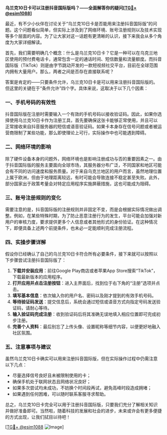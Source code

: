 **乌兰克10日卡可以注册抖音国际版吗？——全面解答你的疑问[[TG💪+ @esim1088](https://t.me/s/esim1088)]**

最近，有不少小伙伴在讨论关于“乌兰克10日卡是否能用来注册抖音国际版”的问题。这个问题看似简单，但实际上涉及到了网络环境、账号注册规则以及技术实现等多个层面的内容。为了让大家对这一话题有更清晰的认识，接下来我会从多个角度为大家详细解读。

首先，我们需要明确几个概念：什么是乌兰克10日卡？它是一种可以在乌克兰地区使用的预付费电话卡，通常包含一定的通话时间、短信数量和流量额度。而抖音国际版（TikTok）则是由字节跳动开发的一款短视频社交平台，目前在全球范围内拥有大量用户。那么，两者之间是否存在直接联系呢？

答案是肯定的——只要条件允许，乌兰克10日卡是可以用来注册抖音国际版的。但这里的关键在于“条件允许”四个字。具体来说，这取决于以下几个因素：

### **一、手机号码的有效性**
抖音国际版在注册时需要输入一个有效的手机号码以接收验证码。因此，如果你选择使用乌兰克10日卡作为注册工具，首先要确保这张卡能够正常使用，并且可以正常接收来自抖音服务器的短信或语音验证码。如果卡本身存在信号问题或者被运营商限制了某些功能，那么即使理论上可行，实际操作中也可能遇到障碍。

### **二、网络环境的影响**
除了硬件设备本身的问题外，网络环境也是影响注册成功与否的重要因素之一。由于抖音国际版的服务主要面向全球市场，其服务器分布广泛，不同国家和地区可能会有不同的访问速度和服务质量。对于来自乌克兰地区的用户而言，虽然地理位置上属于欧洲，但由于地理距离较远，有时可能会导致连接不稳定甚至失败。此外，部分国家出于政策考量会对特定应用程序实施屏蔽措施，这也可能成为阻碍。

### **三、账号注册规则的变化**
需要注意的是，抖音国际版的注册规则并非固定不变，而是会根据实际情况做出调整。例如，在某些特殊时期，为了防止恶意注册行为的发生，平台可能会加强对新用户的审核力度，要求提供更多个人信息或者其他形式的身份验证。在这种情况下，即便具备上述两个前提条件，也未必一定能顺利完成注册流程。

### **四、实操步骤详解**
假设你已经确认了自己的乌兰克10日卡符合所有必要条件，接下来就可以按照以下步骤尝试注册抖音国际版了：

1. **下载并安装应用**：前往Google Play商店或者苹果App Store搜索“TikTok”，下载最新版本的应用程序。
2. **打开应用并点击注册按钮**：进入主界面后，找到位于右下角的“注册”选项并点击。
3. **填写基本信息**：依次输入你的用户名、密码以及刚才提到的有效手机号码。
4. **等待验证码发送**：提交信息后，系统会通过短信或语音方式向指定号码发送验证码，请耐心等待。
5. **输入验证码完成注册**：收到验证码后将其准确无误地填入相应位置即可完成初步注册。
6. **完善个人资料**：最后别忘了上传头像、设置昵称等细节内容，以便更好地融入社区氛围。

### **五、注意事项与建议**
虽然乌兰克10日卡确实可以用来注册抖音国际版，但在实际操作过程中仍需注意以下几点：
- 尽量选择信号良好且未被限制使用的卡；
- 确保手机处于联网状态且网络状况良好；
- 如果多次尝试均未成功，不妨换个时间段再试，避免高峰时段造成拥堵；
- 如果遇到任何困难，可以随时联系客服寻求帮助。

总之，乌兰克10日卡完全可以用于注册抖音国际版，只要我们充分了解相关知识并做好准备即可。当然啦，随着科技的发展和社会的进步，未来或许会有更多便捷的方式出现，让我们拭目以待吧！

[[TG💪+ @esim1088](https://t.me/s/esim1088) ![Image](https://i.postimg.cc/4NQfJmqS/Snipaste-2025-05-13-00-14-12.png)]